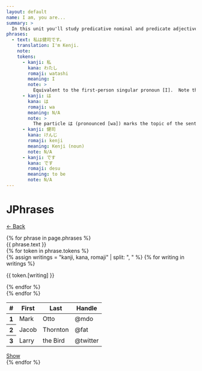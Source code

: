 ```yaml
---
layout: default
name: I am, you are...
summary: >
  In this unit you'll study predicative nominal and predicate adjectives, i.e. phrases where the subject is connected to a noun or an adjective via the verb to be. These are phrases such as [Edward is an Englishman] or [I'm tall].
phrases:
  - text: 私は健司です。
    translation: I'm Kenji.
    note:
    tokens:
      - kanji: 私
        kana: わたし
        romaji: watashi
        meaning: I
        note: >
          Equivalent to the first-person singular pronoun [I].  Note that in Japanese the subject is often omitted when it's clear from the contenxt. So the phrase [Kenji desu] would have been equally correct.
      - kanji: は
        kana: は
        romaji: wa
        meaning: N/A
        note: >
          The particle は (pronounced [wa]) marks the topic of the sentence. In Japanese, two distinct particle are used to mark the topic and the subject of a sentence, respectively は and が. For the time being, you shouldn't be concerned over these.
      - kanji: 健司
        kana: けんじ
        romaji: kenji
        meaning: Kenji (noun)
        note: N/A
      - kanji: です
        kana: です
        romaji: desu
        meaning: to be
        note: N/A
---
```

<div class="row">
  <div class="col-12">
    <h1 class="display-3">JPhrases</h1>
    <p>
      <a href="{{ site.url }}">← Back</a>
    </p>
  </div>
</div>
{% for phrase in page.phrases %}
<div class="row">
  <div class="col-12">
    <div class="card text-center">
      <div class="card-body">
        <div class="alert alert-secondary text-center" role="alert">
          {{ phrase.text }}
        </div>
        <div class="row">
          {% for token in phrase.tokens %}
          <div class="col token">
              {% assign writings = "kanji, kana, romaji" | split: ", " %}
              {% for writing in writings %}
                <div class="row">
                  <p class="text-center" style="width: 100%;">{{ token.[writing] }}</p>
                </div>
              {% endfor %}
            </div>
          {% endfor %}
        </div>
        <div class="row">
          <table class="table">
            <thead class="thead-dark">
              <tr>
                <th scope="col">#</th>
                <th scope="col">First</th>
                <th scope="col">Last</th>
                <th scope="col">Handle</th>
              </tr>
            </thead>
            <tbody>
              <tr>
                <th scope="row">1</th>
                <td>Mark</td>
                <td>Otto</td>
                <td>@mdo</td>
              </tr>
              <tr>
                <th scope="row">2</th>
                <td>Jacob</td>
                <td>Thornton</td>
                <td>@fat</td>
              </tr>
              <tr>
                <th scope="row">3</th>
                <td>Larry</td>
                <td>the Bird</td>
                <td>@twitter</td>
              </tr>
            </tbody>
          </table>
        </div>
        <a href="#" class="btn btn-primary btn-lg" style="margin-top: 15px;">Show</a>
      </div>
    </div>
  </div>
</div>
{% endfor %}
